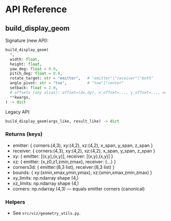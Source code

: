 # API Reference

## build_display_geom

Signature (new API):
```python
build_display_geom(
  *,
  width: float,
  height: float,
  yaw_deg: float = 0.0,
  pitch_deg: float = 0.0,
  rotate_target: str = "emitter",   # "emitter"|"receiver"|"both"
  angle_pivot: str = "toe",         # "toe"|"center"
  setback: float = 2.0,
  # offsets (any alias): offset=(dx,dy), x_offset=..., y_offset=..., origin=(dx,dy), xy0=(dx,dy)
  **kwargs,
) -> dict
```

Legacy API:
```python
build_display_geom(args_like, result_like) -> dict
```

### Returns (keys)
- emitter: { corners:(4,3), xy:(4,2), xz:(4,2), x_span, y_span, z_span }
- receiver: { corners:(4,3), xy:(4,2), xz:(4,2), x_span, y_span, z_span }
- xy: { emitter: [(x,y),(x,y)], receiver: [(x,y),(x,y)] }
- xz: { emitter: {x,z0,z1,zmin,zmax}, receiver: {...} }
- corners3d: { emitter:(8,3 list), receiver:(8,3 list) }
- bounds: { xy:(xmin,xmax,ymin,ymax), xz:(xmin,xmax,zmin,zmax) }
- xy_limits: np.ndarray shape (4,)
- xz_limits: np.ndarray shape (4,)
- corners: np.ndarray (4,3) — equals emitter corners (canonical)

### Helpers
- See `src/viz/geometry_utils.py`.
